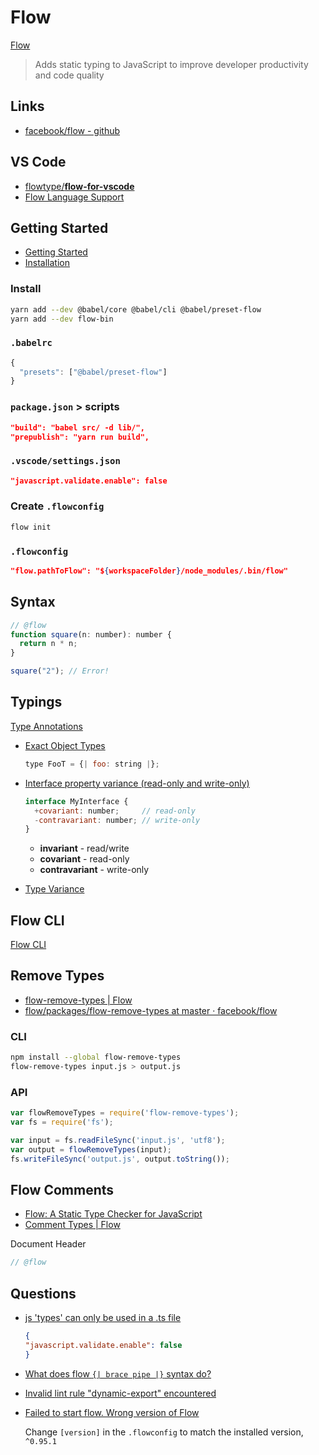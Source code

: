 # Flow

[Flow](https://flow.org/)

> Adds static typing to JavaScript to improve developer productivity and code quality


## Links

* [facebook/flow - github](https://github.com/facebook/flow)

## VS Code

* [flowtype/**flow-for-vscode**](https://github.com/flowtype/flow-for-vscode)
* [Flow Language Support](https://marketplace.visualstudio.com/items?itemName=flowtype.flow-for-vscode)

## Getting Started

* [Getting Started](https://flow.org/en/docs/getting-started/)
* [Installation](https://flow.org/en/docs/install/)

### Install

```bash
yarn add --dev @babel/core @babel/cli @babel/preset-flow
yarn add --dev flow-bin
```

### `.babelrc`

```js
{
  "presets": ["@babel/preset-flow"]
}
```

### `package.json` > scripts

```json
"build": "babel src/ -d lib/",
"prepublish": "yarn run build",

```

### `.vscode/settings.json`

```json
"javascript.validate.enable": false
```

### Create `.flowconfig`

```bash
flow init
```


### `.flowconfig`

```json
"flow.pathToFlow": "${workspaceFolder}/node_modules/.bin/flow"
```


## Syntax

```js
// @flow
function square(n: number): number {
  return n * n;
}

square("2"); // Error!
```

## Typings

[Type Annotations](https://flow.org/en/docs/types/)

* [Exact Object Types](https://flow.org/en/docs/types/objects/#toc-exact-object-types)

    ```js
    type FooT = {| foo: string |};
    ```


* [Interface property variance (read-only and write-only)](https://flow.org/en/docs/types/interfaces/#toc-interface-property-variance-read-only-and-write-only)

    ```js
    interface MyInterface {
      +covariant: number;     // read-only
      -contravariant: number; // write-only
    }
    ```

  * **invariant** - read/write
  * **covariant** - read-only
  * **contravariant** - write-only

* [Type Variance](https://flow.org/en/docs/lang/variance/)

## Flow CLI

[Flow CLI](https://flow.org/en/docs/cli/)

## Remove Types

* [flow-remove-types | Flow](https://flow.org/en/docs/tools/flow-remove-types/)
* [flow/packages/flow-remove-types at master · facebook/flow](https://github.com/facebook/flow/tree/master/packages/flow-remove-types)

### CLI

```bash
npm install --global flow-remove-types
flow-remove-types input.js > output.js
```

### API

```js
var flowRemoveTypes = require('flow-remove-types');
var fs = require('fs');

var input = fs.readFileSync('input.js', 'utf8');
var output = flowRemoveTypes(input);
fs.writeFileSync('output.js', output.toString());
```


## Flow Comments

* [Flow: A Static Type Checker for JavaScript](https://flow.org/blog/2015/02/20/Flow-Comments/)
* [Comment Types | Flow](https://flow.org/en/docs/types/comments/)

Document Header

```js
// @flow
```

## Questions

* [js 'types' can only be used in a .ts file](https://stackoverflow.com/q/48859169/1366033)

    ```json
    {
    "javascript.validate.enable": false
    }
    ```

* [What does flow `{| brace pipe |}` syntax do?](https://stackoverflow.com/q/48393027/1366033)

* [Invalid lint rule "dynamic-export" encountered](https://github.com/facebook/flow/blob/master/Changelog.md)


* [Failed to start flow. Wrong version of Flow](https://stackoverflow.com/a/65690247/1366033)

  Change `[version]` in the `.flowconfig` to match the installed version, `^0.95.1`
